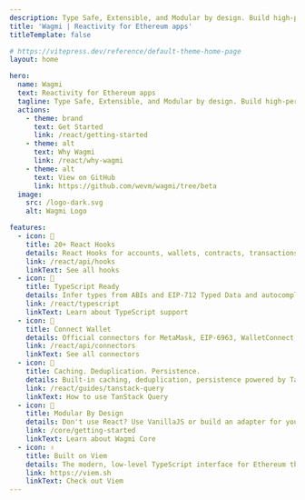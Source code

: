 ```yaml
---
description: Type Safe, Extensible, and Modular by design. Build high-performance blockchain frontends.
title: 'Wagmi | Reactivity for Ethereum apps'
titleTemplate: false

# https://vitepress.dev/reference/default-theme-home-page
layout: home

hero:
  name: Wagmi
  text: Reactivity for Ethereum apps
  tagline: Type Safe, Extensible, and Modular by design. Build high-performance blockchain frontends.
  actions:
    - theme: brand
      text: Get Started
      link: /react/getting-started
    - theme: alt
      text: Why Wagmi
      link: /react/why-wagmi
    - theme: alt
      text: View on GitHub
      link: https://github.com/wevm/wagmi/tree/beta
  image:
    src: /logo-dark.svg
    alt: Wagmi Logo

features:
  - icon: 🚀
    title: 20+ React Hooks
    details: React Hooks for accounts, wallets, contracts, transactions, signing, ENS, and more.
    link: /react/api/hooks
    linkText: See all hooks
  - icon: 🦄
    title: TypeScript Ready
    details: Infer types from ABIs and EIP-712 Typed Data and autocomplete your way to productivity.
    link: /react/typescript
    linkText: Learn about TypeScript support
  - icon: 💼
    title: Connect Wallet
    details: Official connectors for MetaMask, EIP-6963, WalletConnect, Coinbase Wallet, and more.
    link: /react/api/connectors
    linkText: See all connectors
  - icon: 👟
    title: Caching. Deduplication. Persistence.
    details: Built-in caching, deduplication, persistence powered by TanStack Query.
    link: /react/guides/tanstack-query
    linkText: How to use TanStack Query
  - icon: 🌳
    title: Modular By Design
    details: Don't use React? Use VanillaJS or build an adapter for your favorite framework.
    link: /core/getting-started
    linkText: Learn about Wagmi Core
  - icon: ✌️
    title: Built on Viem
    details: The modern, low-level TypeScript interface for Ethereum that performs blockchain operations.
    link: https://viem.sh
    linkText: Check out Viem
---
```

